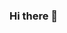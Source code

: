 ### Hi there 👋

<!--
**preetigajdhane6/preetigajdhane6** is a ✨ _special_ ✨ repository because its `README.md` (this file) appears on your GitHub profile.

Here are some ideas to get you started:
My name is Preeti. I am gradute.I am coding enthusiast.I am current exporeing in field of AI and Data Science.
- 🔭 I’m currently working on ...
- 🌱 I’m currently learning ...
- 👯 I’m looking to collaborate on ...
- 🤔 I’m looking for help with ...
- 💬 Ask me about ...
- 📫 How to reach me: ...
- 😄 Pronouns: ...
- ⚡ Fun fact: ...
-->
